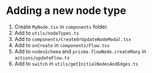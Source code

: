# Adding a new node type

1. Create `MyNode.tsx` in `components` folder.
2. Add to `utils/nodeTypes.ts`
3. Add to `components/CreateOrUpdateNodeModal.tsx`
4. Add to `onCreate` in `components/Flow.tsx`
5. Add to `nodesSchema` and `prisma.flowNode.createMany` in `actions/updateFlow.ts`
6. Add to `switch` in `utils/getInitialNodesAndEdges.ts`

